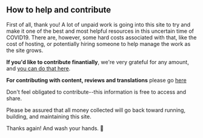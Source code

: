 ## How to help and contribute

First of all, thank you! A lot of unpaid work is going into this site to try and make it one of the best and most helpful resources in this
uncertain time of COVID19. There are, however, some hard costs associated with that, like the cost of hosting, or potentially hiring
someone to help manage the work as the site grows.

**If you'd like to contribute finantially**, we're very grateful for any amount, and [you can do that here](https://opencollective.com/flattenthecurve).

**For contributing with content, reviews and translations** please go [here](https://github.com/flattenthecurve/guide/#how-to-contribute)

Don't feel obligated to contribute--this information is free to access and share.

Please be assured that all money collected will go back toward running, building, and maintaining this site.

Thanks again! And wash your hands. 🙂
